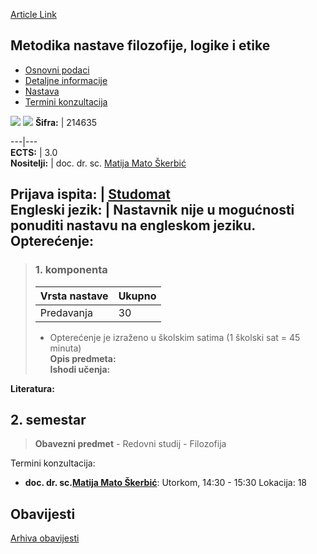 [Article Link](https://www.fhs.hr/predmet/mnfle)

## Metodika nastave filozofije, logike i etike
  * [Osnovni podaci](https://www.fhs.hr/predmet/mnfle#v1id-523784_97619_1_0 "Osnovni podaci")
  * [Detaljne informacije](https://www.fhs.hr/predmet/mnfle#v1id-523784_97619_1_1 "Detaljne informacije")
  * [Nastava](https://www.fhs.hr/predmet/mnfle#v1id-523784_97619_1_2 "Nastava")
  * [Termini konzultacija](https://www.fhs.hr/predmet/mnfle#v1id-523784_97619_1_3 "Termini konzultacija")


[![](https://www.fhs.hr/img/flags/gif/hr.gif)](https://www.fhs.hr/predmet/mnfle) [![](https://www.fhs.hr/img/flags/gif/gb.gif)](https://www.fhs.hr/en/course/motplae)
**Šifra:** |  214635  
  
---|---  
**ECTS:** |  3.0   
**Nositelji:** |  doc. dr. sc. [Matija Mato Škerbić](https://www.fhs.hr/djelatnik/matija_mato.skerbic)   
  
**Prijava ispita:** |  [Studomat](http://www.isvu.hr/studomat)  
**Engleski jezik:** |  Nastavnik nije u mogućnosti ponuditi nastavu na engleskom jeziku.   
**Opterećenje:**  
---  
> ### 1. komponenta
> | Vrsta nastave | Ukupno  
> ---|---  
> Predavanja | 30  
> * Opterećenje je izraženo u školskim satima (1 školski sat = 45 minuta)   
**Opis predmeta:**  
> **Ishodi učenja:**  

  
**Literatura:**  

  
**2. semestar**  
---  
> **Obavezni predmet** - Redovni studij - Filozofija  
>   
Termini konzultacija: 
  * **doc. dr. sc.[Matija Mato Škerbić](https://www.fhs.hr/djelatnik/matija_mato.skerbic)**: 
Utorkom, 14:30 - 15:30
Lokacija: 18 


## Obavijesti
[Arhiva obavijesti](https://www.fhs.hr/predmet/mnfle?@=21ci8#news_119480 "Arhiva obavijesti")
